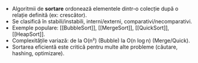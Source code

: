 

- Algoritmii de **sortare** ordonează elementele dintr-o colecție după o relație definită (ex: crescător).
- Se clasifică în stabili/instabili, interni/externi, comparativi/necomparativi.
- Exemple populare: [[BubbleSort]], [[MergeSort]], [[QuickSort]], [[HeapSort]].
- Complexitățile variază: de la O(n²) (Bubble) la O(n log n) (Merge/Quick).
- Sortarea eficientă este critică pentru multe alte probleme (căutare, hashing, optimizare).

